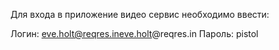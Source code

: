 Для входа в приложение видео сервис необходимо ввести:

Логин: eve.holt@reqres.ineve.holt@reqres.in
Пароль: pistol

